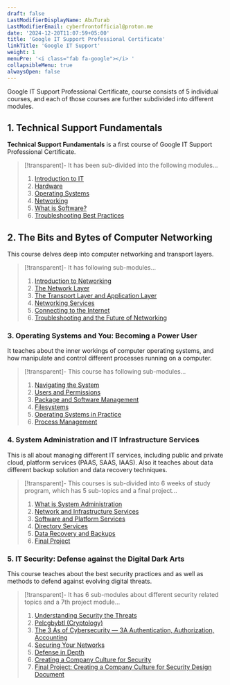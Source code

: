 ```yaml
---
draft: false
LastModifierDisplayName: AbuTurab
LastModifierEmail: cyberfrontofficial@proton.me
date: '2024-12-20T11:07:59+05:00'
title: 'Google IT Support Professional Certificate'
linkTitle: 'Google IT Support'
weight: 1
menuPre: '<i class="fab fa-google"></i> '
collapsibleMenu: true
alwaysOpen: false
---
```


Google IT Support Professional Certificate, course consists of 5 individual courses, and each of those courses are further subdivided into different modules.

## 1. Technical Support Fundamentals

**Technical Support Fundamentals** is a first course of Google IT Support Professional Certificate.

> [!transparent]- It has been sub-divided into the following modules...
>
> 1. [Introduction to IT](/it-fundamentals/google-it-support/technical-support-fundamentals/introduction-to-it/)
> 2. [Hardware](/it-fundamentals/google-it-support/technical-support-fundamentals/hardware/)
> 3. [Operating Systems](/it-fundamentals/google-it-support/technical-support-fundamentals/operating-system/)
> 4. [Networking](/it-fundamentals/google-it-support/technical-support-fundamentals/networking/)
> 5. [What is Software?](/it-fundamentals/google-it-support/technical-support-fundamentals/software/)
> 6. [Troubleshooting Best Practices](/it-fundamentals/google-it-support/technical-support-fundamentals/troubleshooting/)

## 2. The Bits and Bytes of Computer Networking

This course delves deep into computer networking and transport layers.

> [!transparent]- It has following sub-modules...
> 
> 1. [Introduction to Networking](/it-fundamentals/google-it-support/bits-and-bytes-of-computer-networking/introduction-to-networking/)
> 2. [The Network Layer](/it-fundamentals/google-it-support/bits-and-bytes-of-computer-networking/the-network-layer/)
> 3. [The Transport Layer and Application Layer](/it-fundamentals/google-it-support/bits-and-bytes-of-computer-networking/transport-layer-and-application-layer/)
> 4. [Networking Services](/it-fundamentals/google-it-support/bits-and-bytes-of-computer-networking/networking-services)
> 5. [Connecting to the Internet](/it-fundamentals/google-it-support/bits-and-bytes-of-computer-networking/connecting-to-the-internet)
> 6. [Troubleshooting and the Future of Networking](/it-fundamentals/google-it-support/bits-and-bytes-of-computer-networking/troubleshooting-and-the-future-of-networking)

### 3. Operating Systems and You: Becoming a Power User

It teaches about the inner workings of computer operating systems, and how manipulate and control different processes running on a computer.

> [!transparent]- This course has following sub-modules...
>
> 1. [Navigating the System](/it-fundamentals/google-it-support/operating-systems-and-you/navigating-the-system)
> 2. [Users and Permissions](/it-fundamentals/google-it-support/operating-systems-and-you/users-and-permissions)
> 3. [Package and Software Management](/it-fundamentals/google-it-support/operating-systems-and-you/package-and-software-management)
> 4. [Filesystems](/it-fundamentals/google-it-support/operating-systems-and-you/filesystems)
> 5. [Operating Systems in Practice](/it-fundamentals/google-it-support/operating-systems-and-you/operating-systems-in-practice)
> 6. [Process Management](/it-fundamentals/google-it-support/operating-systems-and-you/process-management)

### 4. System Administration and IT Infrastructure Services

This is all about managing different IT services, including public and private cloud, platform services (PAAS, SAAS, IAAS). Also it teaches about data different backup solution and data recovery techniques.

> [!transparent]- This courses is sub-divided into 6 weeks of study program, which has 5 sub-topics and a final project...
>
> 1. [What is System Administration](/it-fundamentals/google-it-support/sysadmin-and-it-infrastructure-services/what-is-system-administration)
> 2. [Network and Infrastructure Services](/it-fundamentals/google-it-support/sysadmin-and-it-infrastructure-services/network-and-infrastructure-services)
> 3. [Software and Platform Services](/it-fundamentals/google-it-support/sysadmin-and-it-infrastructure-services/software-and-platform-services)
> 4. [Directory Services](/it-fundamentals/google-it-support/sysadmin-and-it-infrastructure-services/directory-services)
> 5. [Data Recovery and Backups](/it-fundamentals/google-it-support/sysadmin-and-it-infrastructure-services/data-recovery-and-backups)
> 6. [Final Project](/it-fundamentals/google-it-support/sysadmin-and-it-infrastructure-services/sysadmin-and-it-infrastructure-services-final-project)

### 5. IT Security: Defense against the Digital Dark Arts

This course teaches about the best security practices and as well as methods to defend against evolving digital threats.

> [!transparent]- It has 6 sub-modules about different security related topics and a 7th project module...
>
> 1. [Understanding Security the Threats](/it-fundamentals/google-it-support/it-security/understanding-the-security-threats)
> 2. [Pelcgbybtl (Cryptology)](/it-fundamentals/google-it-support/it-security/pelcgbybtl)
> 3. [The 3 As of Cybersecurity — 3A Authentication, Authorization, Accounting](/it-fundamentals/google-it-support/it-security/the-3as-of-cybersecurity)
> 4. [Securing Your Networks](/it-fundamentals/google-it-support/it-security/securing-your-networks)
> 5. [Defense in Depth](/it-fundamentals/google-it-support/it-security/defense-in-depth)
> 6. [Creating a Company Culture for Security](/it-fundamentals/google-it-support/it-security/creating-a-company-culture-for-security)
> 7. [Final Project: Creating a Company Culture for Security Design Document](/it-fundamentals/google-it-support/it-security/creating-a-company-culture-for-security-design-document)
